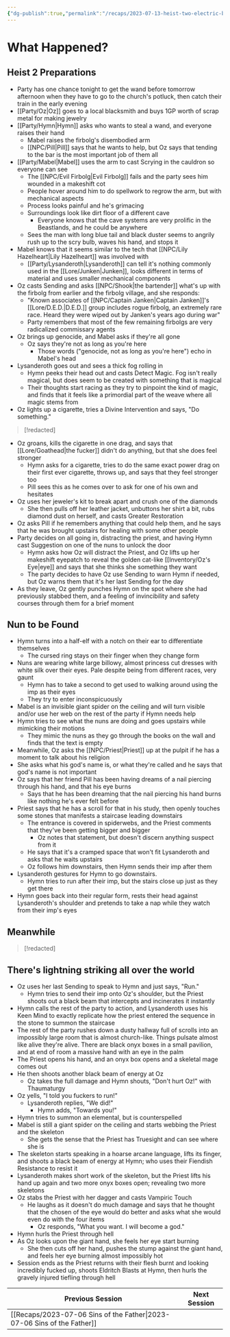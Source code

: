 ```yaml
---
{"dg-publish":true,"permalink":"/recaps/2023-07-13-heist-two-electric-boogaloo/","created":"","updated":""}
---
```




# What Happened? 
## Heist 2 Preparations 
- Party has one chance tonight to get the wand before tomorrow afternoon when they have to go to the church's potluck, then catch their train in the early evening
- [[Party/Oz\|Oz]] goes to a local blacksmith and buys 1GP worth of scrap metal for making jewelry 
- [[Party/Hymn\|Hymn]] asks who wants to steal a wand, and everyone raises their hand 
	- Mabel raises the firbolg's disembodied arm 
	- [[NPC/Pill\|Pill]] says that he wants to help, but Oz says that tending to the bar is the most important job of them all
- [[Party/Mabel\|Mabel]] uses the arm to cast Scrying in the cauldron so everyone can see
	- The [[NPC/Evil Firbolg\|Evil Firbolg]] fails and the party sees him wounded in a makeshift cot
	- People hover around him to do spellwork to regrow the arm, but with mechanical aspects 
	- Process looks painful and he's grimacing 
	- Surroundings look like dirt floor of a different cave 
		-  Everyone knows that the cave systems are very prolific in the Beastlands, and he could be anywhere
	- Sees the man with long blue tail and black duster seems to angrily rush up to the scry bulb, waves his hand, and stops it
- Mabel knows that it seems similar to the tech that [[NPC/Lily Hazelheart\|Lily Hazelheart]] was involved with
	- [[Party/Lysanderoth\|Lysanderoth]] can tell it's nothing commonly used in the [[Lore/Junken\|Junken]], looks different in terms of material and uses smaller mechanical components 
- Oz casts Sending and asks [[NPC/Shook\|the bartender]] what's up with the firbolg from earlier and the firbolg village, and she responds:
	- "Known associates of [[NPC/Captain Janken\|Captain Janken]]'s [[Lore/D.E.D.\|D.E.D.]] group includes rogue firbolg, an extremely rare race.  Heard they were wiped out by Janken's years ago during war"
	- Party remembers that most of the few remaining firbolgs are very radicalized commissary agents
- Oz brings up genocide, and Mabel asks if they're all gone 
	- Oz says they're not as long as you're here 
		- Those words ("genocide, not as long as you're here") echo in Mabel's head 
- Lysanderoth goes out and sees a thick fog rolling in 
	- Hymn peeks their head out and casts Detect Magic. Fog isn't really magical, but does seem to be created with something that is magical
	- Their thoughts start racing as they try to pinpoint the kind of magic, and finds that it feels like a primordial part of the weave where all magic stems from 
- Oz lights up a cigarette, tries a Divine Intervention and says, "Do something."

 >[!redacted]
 
 - Oz groans, kills the cigarette in one drag, and says that [[Lore/Goathead\|the fucker]] didn't do anything, but that she does feel stronger
	- Hymn asks for a cigarette, tries to do the same exact power drag on their first ever cigarette, throws up, and says that they feel stronger too
	- Pill sees this as he comes over to ask for one of his own and hesitates
- Oz uses her jeweler's kit to break apart and crush one of the diamonds 
	- She then pulls off her leather jacket, unbuttons her shirt a bit, rubs diamond dust on herself, and casts Greater Restoration
- Oz asks Pill if he remembers anything that could help them, and he says that he was brought upstairs for healing with some other people
- Party decides on all going in, distracting the priest, and having Hymn cast Suggestion on one of the nuns to unlock the door 
	- Hymn asks how Oz will distract the Priest, and Oz lifts up her makeshift eyepatch to reveal the golden cat-like [[Inventory/Oz's Eye\|eye]] and says that she thinks she something they want 
	- The party decides to have Oz use Sending to warn Hymn if needed, but Oz warns them that it's her last Sending for the day
- As they leave, Oz gently punches Hymn on the spot where she had previously stabbed them, and a feeling of invincibility and safety courses through them for a brief moment



## Nun to be Found 
- Hymn turns into a half-elf with a notch on their ear to differentiate themselves 
	- The cursed ring stays on their finger when they change form
- Nuns are wearing white large billowy, almost princess cut dresses with white silk over their eyes. Pale despite being from different races, very gaunt
	- Hymn has to take a second to get used to walking around using the imp as their eyes 
	- They try to enter inconspicuously
- Mabel is an invisible giant spider on the ceiling and will turn visible and/or use her web on the rest of the party if Hymn needs help
- Hymn tries to see what the nuns are doing and goes upstairs while mimicking their motions
	- They mimic the nuns as they go through the books on the wall and finds that the text is empty
- Meanwhile, Oz asks the [[NPC/Priest\|Priest]] up at the pulpit if he has a moment to talk about his religion
- She asks what his god's name is, or what they're called and he says that god's name is not important
- Oz says that her friend Pill has been having dreams of a nail piercing through his hand, and that his eye burns 
	- Says that he has been dreaming that the nail piercing his hand burns like nothing he's ever felt before
- Priest says that he has a scroll for that in his study, then openly touches some stones that manifests a staircase leading downstairs
	- The entrance is covered in spiderwebs, and the Priest comments that they've been getting bigger and bigger 
		- Oz notes that statement, but doesn't discern anything suspect from it
	- He says that it's a cramped space that won't fit Lysanderoth and asks that he waits upstairs 
	- Oz follows him downstairs, then Hymn sends their imp after them
- Lysanderoth gestures for Hymn to go downstairs. 
	- Hymn tries to run after their imp, but the stairs close up just as they get there 
- Hymn goes back into their regular form, rests their head against Lysanderoth's shoulder and pretends to take a nap while they watch from their imp's eyes 


## Meanwhile

>[!redacted]


## There's lightning striking all over the world  
- Oz uses her last Sending to speak to Hymn and just says, "Run."
	- Hymn tries to send their imp onto Oz's shoulder, but the Priest shoots out a black beam that intercepts and incinerates it instantly
- Hymn calls the rest of the party to action, and Lysanderoth uses his Keen Mind to exactly replicate how the priest entered the sequence in the stone to summon the staircase
- The rest of the party rushes down a dusty hallway full of scrolls into an impossibly large room that is almost church-like. Things pulsate almost like alive they're alive. There are black onyx boxes in a small pavilion, and at end of room a massive hand with an eye in the palm
- The Priest opens his hand, and an onyx box opens and a skeletal mage comes out 
- He then shoots another black beam of energy at Oz
	- Oz takes the full damage and Hymn shouts, "Don't hurt Oz!" with Thaumaturgy 
- Oz yells, "I told you fuckers to run!"
	- Lysanderoth replies, "We did!" 
		- Hymn adds, "Towards you!"
- Hymn tries to summon an elemental, but is counterspelled 
- Mabel is still a giant spider on the ceiling and starts webbing the Priest and the skeleton
	- She gets the sense that the Priest has Truesight and can see where she is
- The skeleton starts speaking in a hoarse arcane language, lifts its finger, and shoots a black beam of energy at Hymn; who uses their Fiendish Resistance to resist it
- Lysanderoth makes short work of the skeleton, but the Priest lifts his hand up again and two more onyx boxes open; revealing two more skeletons
- Oz stabs the Priest with her dagger and casts Vampiric Touch
	- He laughs as it doesn't do much damage and says that he thought that the chosen of the eye would do better and asks what she would even do with the four items
		- Oz responds, "What you want. I will become a god."
- Hymn hurls the Priest through hell
- As Oz looks upon the giant hand, she feels her eye start burning
	- She then cuts off her hand, pushes the stump against the giant hand, and feels her eye burning almost impossibly hot 
- Session ends as the Priest returns with their flesh burnt and looking incredibly fucked up, shoots Eldritch Blasts at Hymn, then hurls the gravely injured tiefling through hell 


|  **Previous Session**   | **Next Session**|
| --- | --- |
| [[Recaps/2023-07-06 Sins of the Father\|2023-07-06 Sins of the Father]] |  |